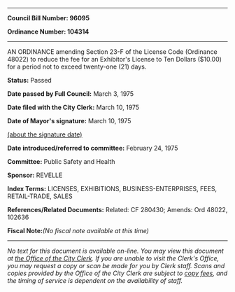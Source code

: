 

********

**Council Bill Number: 96095**
   
**Ordinance Number: 104314**
********

 AN ORDINANCE amending Section 23-F of the License Code (Ordinance 48022) to reduce the fee for an Exhibitor's License to Ten Dollars ($10.00) for a period not to exceed twenty-one (21) days.

**Status:** Passed
   
**Date passed by Full Council:** March 3, 1975
   
**Date filed with the City Clerk:** March 10, 1975
   
**Date of Mayor's signature:** March 10, 1975
   
[(about the signature date)](/~public/approvaldate.htm)
   
   
   
**Date introduced/referred to committee:** February 24, 1975
   
**Committee:** Public Safety and Health
   
**Sponsor:** REVELLE
   
   
**Index Terms:** LICENSES, EXHIBITIONS, BUSINESS-ENTERPRISES, FEES, RETAIL-TRADE, SALES

**References/Related Documents:** Related: CF 280430; Amends: Ord 48022, 102636

**Fiscal Note:**_(No fiscal note available at this time)_
********

_No text for this document is available on-line. You may view this document at [the Office of the City Clerk](http://www.seattle.gov/leg/clerk/contactUs.htm). If you are unable to visit the Clerk's Office, you may request a copy or scan be made for you by Clerk staff. Scans and copies provided by the Office of the City Clerk are subject to [copy fees](http://clerk.seattle.gov/~public/clerkfees.htm), and the timing of service is dependent on the availability of staff._

